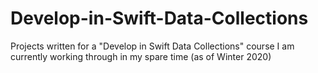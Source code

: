 # Develop-in-Swift-Data-Collections
Projects written for a "Develop in Swift Data Collections" course I am currently working through in my spare time (as of Winter 2020)
